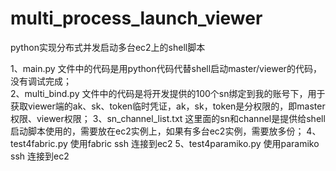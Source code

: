 # multi_process_launch_viewer
python实现分布式并发启动多台ec2上的shell脚本

1、main.py 文件中的代码是用python代码代替shell启动master/viewer的代码，没有调试完成；<br>
2、multi_bind.py 文件中的代码是将开发提供的100个sn绑定到我的账号下，用于获取viewer端的ak、sk、token临时凭证，ak，sk，token是分权限的，即master权限、viewer权限；
3、sn_channel_list.txt 这里面的sn和channel是提供给shell启动脚本使用的，需要放在ec2实例上，如果有多台ec2实例，需要放多份；
4、test4fabric.py 使用fabric ssh 连接到ec2
5、test4paramiko.py 使用paramiko ssh 连接到ec2
